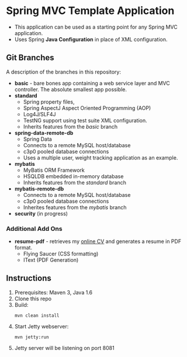 # Spring MVC Template Application
*   This application can be used as a starting point for any Spring MVC application.
*   Uses Spring **Java Configuration** in place of XML configuration.

## Git Branches
A description of the branches in this repository:

*   **basic** - bare bones app containing a web service layer and MVC controller.  The absolute smallest app possible.
*   **standard**
    - Spring property files,
    - Spring AspectJ Aspect Oriented Programming (AOP)
    - Log4J/SLF4J
    - TestNG support using test suite XML configuration.
    - Inherits features from the *basic* branch
*   **spring-data-remote-db**
    - Spring Data
    - Connects to a remote MySQL host/database
    - c3p0 pooled database connections
    - Uses a multiple user, weight tracking application as an example.
*   **mybatis**
    - MyBatis ORM Framework
    - HSQLDB embedded in-memory database
    - Inherits features from the *standard* branch
*   **mybatis-remote-db**
    - Connects to a remote MySQL host/database
    - c3p0 pooled database connections
    - Inherites features from the *mybatis* branch
*   **security** (in progress)

### Additional Add Ons
*   **resume-pdf** - retrieves my [online CV](http://www.orangemako.com/wiki/index.php/Curriculum_Vitae) and generates a resume in PDF format.
    - Flying Saucer (CSS formatting)
    - IText (PDF Generation)

## Instructions
1.  Prerequisites: Maven 3, Java 1.6
2.  Clone this repo
3.  Build: <pre><code>mvn clean install</code></pre>
4.  Start Jetty webserver: <pre><code>mvn jetty:run</code></pre>
5.  Jetty server will be listening on port 8081
